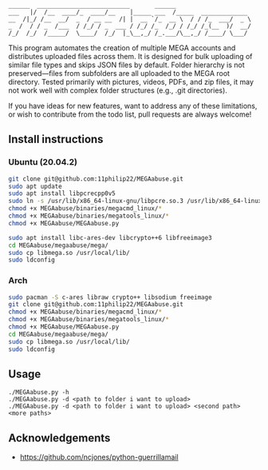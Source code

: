 ````
______  __________________________       ______                     
___   |/  /__  ____/_  ____/__    |_____ ___  /_____  _____________ 
__  /|_/ /__  __/  _  / __ __  /| |  __ `/_  __ \  / / /_  ___/  _ \
_  /  / / _  /___  / /_/ / _  ___ / /_/ /_  /_/ / /_/ /_(__  )/  __/
/_/  /_/  /_____/  \____/  /_/  |_\__,_/ /_.___/\__,_/ /____/ \___/ 
````
This program automates the creation of multiple MEGA accounts and distributes uploaded files across them.
It is designed for bulk uploading of similar file types and skips JSON files by default.
Folder hierarchy is not preserved—files from subfolders are all uploaded to the MEGA root directory.
Tested primarily with pictures, videos, PDFs, and zip files, it may not work well with complex folder structures (e.g., .git directories).

If you have ideas for new features, want to address any of these limitations, or wish to contribute from the todo list, pull requests are always welcome!

## Install instructions

### Ubuntu (20.04.2)
```bash
git clone git@github.com:11philip22/MEGAabuse.git
sudo apt update
sudo apt install libpcrecpp0v5
sudo ln -s /usr/lib/x86_64-linux-gnu/libpcre.so.3 /usr/lib/x86_64-linux-gnu/libpcre.so.1
chmod +x MEGAabuse/binaries/megacmd_linux/*
chmod +x MEGAabuse/binaries/megatools_linux/*
chmod +x MEGAabuse/MEGAabuse.py
```

```bash
sudo apt install libc-ares-dev libcrypto++6 libfreeimage3
cd MEGAabuse/megaabuse/mega/
sudo cp libmega.so /usr/local/lib/
sudo ldconfig
```

### Arch
```bash
sudo pacman -S c-ares libraw crypto++ libsodium freeimage
git clone git@github.com:11philip22/MEGAabuse.git
chmod +x MEGAabuse/binaries/megacmd_linux/*
chmod +x MEGAabuse/binaries/megatools_linux/*
chmod +x MEGAabuse/MEGAabuse.py
cd MEGAabuse/megaabuse/mega/
sudo cp libmega.so /usr/local/lib/
sudo ldconfig
```

## Usage
``./MEGAabuse.py -h``  
``./MEGAabuse.py -d <path to folder i want to upload>``  
``./MEGAabuse.py -d <path to folder i want to upload> <second path> <more paths>``

## Acknowledgements
- https://github.com/ncjones/python-guerrillamail

